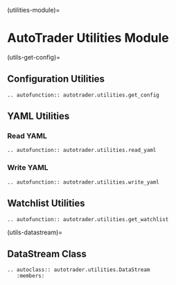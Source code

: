 (utilities-module)=
# AutoTrader Utilities Module


(utils-get-config)=
## Configuration Utilities
```{eval-rst}
.. autofunction:: autotrader.utilities.get_config
```




## YAML Utilities

### Read YAML
```{eval-rst}
.. autofunction:: autotrader.utilities.read_yaml
```


### Write YAML
```{eval-rst}
.. autofunction:: autotrader.utilities.write_yaml
```


## Watchlist Utilities
```{eval-rst}
.. autofunction:: autotrader.utilities.get_watchlist
```


(utils-datastream)=
## DataStream Class
```{eval-rst}
.. autoclass:: autotrader.utilities.DataStream
   :members:
```
